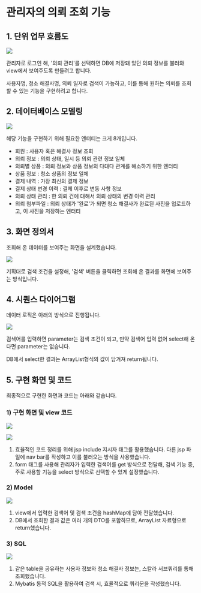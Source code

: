 # 관리자의 의뢰 조회 기능

## 1. 단위 업무 흐름도

![](<../../../.gitbook/assets/의뢰조회 (1).PNG>)

관리자로 로그인 해, '의뢰 관리'를 선택하면 DB에 저장돼 있던 의뢰 정보를 불러와 view에서 보여주도록 만들려고 합니다.

사용자명, 청소 해결사명, 의뢰 일자로 검색이 가능하고, 이를 통해 원하는 의뢰를 조회할 수 있는 기능을 구현하려고 합니다.

## 2. 데이터베이스 모델링

![](<../../../.gitbook/assets/image (24).png>)

해당 기능을 구현하기 위해 필요한 엔터티는 크게 8개입니다.

* 회원 : 사용자 혹은 해결사 정보 조회
* 의뢰 정보 : 의뢰 상태, 일시 등 의뢰 관련 정보 일체
* 의뢰별 상품 : 의뢰 정보와 상품 정보의 다대다 관계를 해소하기 위한 엔터티
* 상품 정보 : 청소 상품의 정보 일체
* 결제 내역 : 가장 최신의 결제 정보
* 결제 상태 변경 이력 : 결제 이후로 변동 사항 정보
* 의뢰 상태 관리 : 한 의뢰 건에 대해서 의뢰 상태의 변경 이력 관리
* 의뢰 첨부파일 : 의뢰 상태가 '완료'가 되면 청소 해결사가 완료된 사진을 업로드하고, 이 사진을 저장하는 엔터티

## 3. 화면 정의서

조회해 온 데이터를 보여주는 화면을 설계했습니다.

![](<../../../.gitbook/assets/image (5).png>)

기획대로 검색 조건을 설정해, '검색' 버튼을 클릭하면 조회해 온 결과를 화면에 보여주는 방식입니다.&#x20;

## 4. 시퀀스 다이어그램

데이터 로직은 아래의 방식으로 진행됩니다.

![](<../../../.gitbook/assets/Untitled (2).png>)

검색어를 입력하면 parameter는 검색 조건이 되고, 만약 검색어 입력 없어 select해 온다면 parameter는 없습니다.

DB에서 select한 결과는 ArrayList형식의 값이 담겨져 return됩니다.

## 5. 구현 화면 및 코드

최종적으로 구현한 화면과 코드는 아래와 같습니다.



### 1) 구현 화면 및 view 코드

![](<../../../.gitbook/assets/image (27).png>)

![](<../../../.gitbook/assets/image (48) (1).png>)

1. 효율적인 코드 정리를 위해 jsp include 지시자 태그를 활용했습니다.  다른 jsp 파일에 nav bar를 작성하고 이를 불러오는 방식을 사용했습니다.
2. form 태그를 사용해 관리자가 입력한 검색어를 get 방식으로 전달해, 검색 기능 중, 주로 사용할 기능을 select 방식으로 선택할 수 있게 설정했습니다.



### 2) Model

![](<../../../.gitbook/assets/image (12) (1).png>)

1. view에서 입력한 검색어 및 검색 조건을 hashMap에 담아 전달했습니다.
2. DB에서 조회한 결과 값은 여러 개의 DTO를 포함하므로, ArrayList 자료형으로 return했습니다.



### 3) SQL

![](<../../../.gitbook/assets/image (29) (1).png>)

1. 같은 table을 공유하는 사용자 정보와 청소 해결사 정보는, 스칼라 서브쿼리를 통해 조회했습니다.
2. Mybatis 동적 SQL을 활용하여 검색 시, 효율적으로 쿼리문을 작성했습니다.
